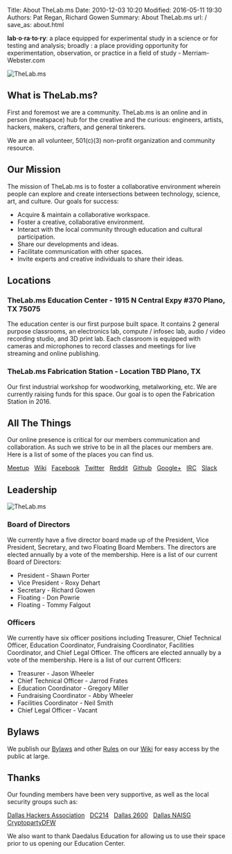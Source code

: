 Title: About TheLab.ms
Date: 2010-12-03 10:20
Modified: 2016-05-11 19:30
Authors: Pat Regan, Richard Gowen
Summary: About TheLab.ms
url: /
save_as: about.html

**lab·o·ra·to·ry**: a place equipped for experimental study in a science or for testing and analysis;  broadly : a place providing opportunity for experimentation, observation, or practice in a field of study - Merriam-Webster.com

![TheLab.ms]({filename}/images/TheLab-Founders.jpg)

## What is TheLab.ms?

First and foremost we are a community. TheLab.ms is an online and in person (meatspace) hub for the creative and the curious: engineers, artists, hackers, makers, crafters, and general tinkerers.

We are an all volunteer, 501(c)(3) non-profit organization and community resource.

## Our Mission

The mission of TheLab.ms is to foster a collaborative environment wherein people can explore and create intersections between technology, science, art, and culture.
Our goals for success:

* Acquire & maintain a collaborative workspace.
* Foster a creative, collaborative environment.
* Interact with the local community through education and cultural participation.
* Share our developments and ideas.
* Facilitate communication with other spaces.
* Invite experts and creative individuals to share their ideas.

## Locations

### TheLab.ms Education Center - 1915 N Central Expy #370 Plano, TX 75075

The education center is our first purpose built space.  It contains 2 general purpose classrooms, an electronics lab, compute / infosec lab, audio / video recording studio, and 3D print lab.
Each classroom is equipped with cameras and microphones to record classes and meetings for live streaming and online publishing.

### TheLab.ms Fabrication Station - Location TBD Plano, TX

Our first industrial workshop for woodworking, metalworking, etc.  We are currently raising funds for this space.  Our goal is to open the Fabrication Station in 2016.

## All The Things

Our online presence is critical for our members communication and collaboration.  As such we strive to be in all the places our members are.  Here is a list of some of the places you can find us.

[Meetup](https://www.meetup.com/TheLab-ms/) &nbsp;
[Wiki](https://thelab.ms/wiki/index.php/Main_Page) &nbsp;
[Facebook](https://www.facebook.com/thelabms) &nbsp;
[Twitter](https://twitter.com/TheLab_ms) &nbsp;
[Reddit](http://www.reddit.com/r/TheLab_ms/) &nbsp;
[Github](https://github.com/TheLab-ms) &nbsp;
[Google+](https://plus.google.com/+TheLabMs/) &nbsp;
[IRC](https://kiwiirc.com/client/irc.freenode.org/?nick=TheLabGuest|?&theme=cli#thelab.ms) &nbsp;
[Slack](https://thelab.slack.com)

## Leadership

![TheLab.ms]({filename}/images/TheLab-Leadership.jpg)

### Board of Directors

We currently have a five director board made up of the President, Vice President, Secretary, and two Floating Board Members.
The directors are elected annually by a vote of the membership.
Here is a list of our current Board of Directors:

* President - Shawn Porter
* Vice President - Roxy Dehart
* Secretary - Richard Gowen
* Floating - Don Powrie
* Floating - Tommy Falgout

### Officers

We currently have six officer positions including Treasurer, Chief Technical Officer, Education Coordinator, Fundraising Coordinator, Facilities Coordinator, and Chief Legal Officer. 
The officers are elected annually by a vote of the membership.
Here is a list of our current Officers:

* Treasurer - Jason Wheeler
* Chief Technical Officer - Jarrod Frates
* Education Coordinator - Gregory Miller
* Fundraising Coordinator - Abby Wheeler
* Facilities Coordinator - Neil Smith
* Chief Legal Officer - Vacant


## Bylaws

We publish our [Bylaws](https://thelab.ms/wiki/index.php/Bylaws) and other [Rules](https://thelab.ms/wiki/index.php/Rules) on our [Wiki](https://thelab.ms/wiki/index.php/Main_Page) for easy access by the public at large.


## Thanks

Our founding members have been very supportive, as well as the local security groups such as:

[Dallas Hackers Association](http://www.meetup.com/Dallas-Hackers-Association) &nbsp;
[DC214](http://www.dc214.org/) &nbsp;
[Dallas 2600](http://www.tx2600.info/) &nbsp;
[Dallas NAISG](https://thelab.ms/dallas.naisg.org) &nbsp;
[CryptopartyDFW](http://www.wtftacos.com/) &nbsp;

We also want to thank Daedalus Education for allowing us to use their space prior to us opening our Education Center.



